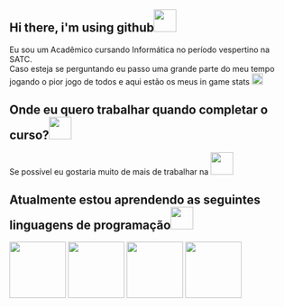 <h2> Hi there, i'm using github<img src=https://media.tenor.com/DpJdyKQKgYkAAAAi/cat-jump.gif width="40" /></h2>
<p>Eu sou um Acadêmico cursando Informática no período vespertino na SATC.<br>
Caso esteja se perguntando eu passo uma grande parte do meu tempo jogando o pior jogo de todos e aqui estão os meus in game stats
<a href="https://masterychart.com/profile/br/PepininhoTop" target="_blank"><img loading="lazy" src="https://upload.wikimedia.org/wikipedia/commons/thumb/2/2a/LoL_icon.svg/1200px-LoL_icon.svg.png"width="20" target="_blank"></a></p>

<h2>Onde eu quero trabalhar quando completar o curso?<img src=https://media.tenor.com/NQfq1liFH-8AAAAd/byuntear-sad.gif width="40"></h2>
  
<p>Se possível eu gostaria muito de mais de trabalhar na <a href="https://www.instagram.com/emasoftware" target="_blank"><img loading="lazy" src="https://static.wixstatic.com/media/8de8c4_d6b034a4948a42ea813f0d4399e6c167~mv2.png"width="40" target="_blank"></a> </p>

<h2>Atualmente estou aprendendo as seguintes linguagens de programação<img src=https://media.tenor.com/PS6medrGxqwAAAAd/cat-kiss.gif width="40"></h2>
  
<p><img src="https://cdn.jsdelivr.net/gh/devicons/devicon/icons/python/python-original.svg"width="100" />
    <img src="https://cdn.jsdelivr.net/gh/devicons/devicon/icons/c/c-original.svg"width="100" />
    <img src="https://cdn.jsdelivr.net/gh/devicons/devicon/icons/csharp/csharp-original.svg"width="100" />
    <img src="https://cdn.jsdelivr.net/gh/devicons/devicon/icons/html5/html5-original.svg"width="100" />

</p>


